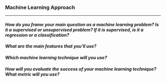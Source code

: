 ### Machine Learning Approach
---------------------------------------

#### _How do you frame your main question as a machine learning problem? Is it a supervised or unsupervised problem? If it is supervised, is it a regression or a classification?_


#### _What are the main features that you'll use?_


#### _Which machine learning technique will you use?_


#### _How will you evaluate the success of your machine learning technique? What metric will you use?_
